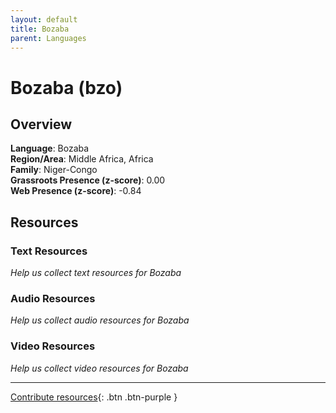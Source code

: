 ```yaml
---
layout: default
title: Bozaba
parent: Languages
---
```


# Bozaba (bzo)

## Overview

**Language**: Bozaba  
**Region/Area**: Middle Africa, Africa  
**Family**: Niger-Congo  
**Grassroots Presence (z-score)**: 0.00  
**Web Presence (z-score)**: -0.84  

## Resources

### Text Resources
*Help us collect text resources for Bozaba*

### Audio Resources
*Help us collect audio resources for Bozaba*

### Video Resources
*Help us collect video resources for Bozaba*

---

[Contribute resources](https://forms.office.com/e/1SfLJx3u1r){: .btn .btn-purple }
